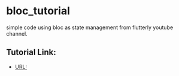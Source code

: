 # bloc_tutorial

simple code using bloc as state management from flutterly youtube channel.

## Tutorial Link:

- [URL: ](https://www.youtube.com/watch?v=THCkkQ-V1-8&t=63s)
